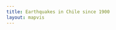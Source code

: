 ```yaml
---
title: Earthquakes in Chile since 1900
layout: mapvis
---
```


<script src="/earthquake/js/d3.v2.js"></script>
<script type="text/javascript">

  var mapconf = {
      extent: [
	    {lat: -10.00, lon: -45.00},
        {lat: -60.00, lon: -75.00}
  	  ],
      zoom: 4,
      mapid: "pnavarrc.map-me21qrt6"
  	},
    visconf = {
      duration: 2 * 60 * 1000,
   	  radExp: 5,
   	  radExtent: [20, 300],
   	  durationEntent: [300, 1000],
   	  infoBox: {
   	  	width:  200,
   	  	height: 100,
   	  	margin: 40
   	  },
   	  txtInfo: {
   	  	margin: {top: 80, left: 0},
   	  	fontsize: 50
   	  },
   	  colorExtent: [
   	  	d3.rgb('#fce94f'),
   	  	d3.rgb('#cc0001')
   	  ]
   	};

  var magExtent, dayExtent;

  // Visualization setup
  var visDiv = d3.select('#d3l'),
   	  visSvg = visDiv.append('svg')
   	  visGrp = visSvg.append('g'),
   	  grpYear = visSvg.append('g'),
   	  infoBox = grpYear.append('rect'),
   	  txtYear = grpYear.append('text');

  // D3 Visualization Layer
  function D3Layer() {

    var layer = {},
   	  	bounds,
   	  	feature,
   	  	collection,
   	  	firstDraw = true;

   	layer.parent = visDiv.node();

   	layer.project = function(coord) {
   	  var svgPoint = layer.map.locationPoint({ lat: coord[1], lon: coord[0] });
   	  return [svgPoint.x, svgPoint.y];
   	};

   	layer.draw = function() {

   	  if (firstDraw) {

   	  	var mapDim = layer.map.dimensions,
		    btnPlay = d3.select('#btnPlay')
   	  		  .on('click', layer.drawPoints);

   	  	visSvg.attr('width',  mapDim.x)
   	  	      .attr('height', mapDim.y);

   	  	var infoPos = {
			  x: mapDim.x - visconf.infoBox.width - visconf.infoBox.margin,
   	  		  y: mapDim.y - visconf.infoBox.height - visconf.infoBox.margin
   	  		};

		grpYear.attr("transform", "translate(" + infoPos.x + "," + infoPos.y + ")");

		infoBox.attr('id', 'infobox')
   	  	  .attr('x', 0)
   	  		  .attr('y', 0)
   	  		  .attr('width',  visconf.infoBox.width)
   	  		  .attr('height', visconf.infoBox.height);

   	  	txtYear.attr('id', 'txtyear')
   	  	  .attr('x', visconf.txtInfo.margin.left)
   	  	  .attr('y', visconf.txtInfo.margin.top)
   	  	  .text('1900');

   	  	firstDraw = false;
   	  }
   	};

	layer.drawPoints = function() {

	  var eqRadius = d3.scale.pow()
	  	    .domain(magExtent)
	  	    .rangeRound(visconf.radExtent)
	  	    .exponent(visconf.radExp),
	  	  eqDelay = d3.scale.linear()
	  	  	.domain(dayExtent)
	  	  	.rangeRound([0, visconf.duration]),
	  	  eqDuration = d3.scale.linear()
	  	  	.domain(magExtent)
	  	  	.range(visconf.durationEntent),
	  	  eqColor = d3.scale.linear()
	  	    .domain(magExtent)
	  	    .range(visconf.colorExtent);

   	  path = d3.geo.path()
        .projection(layer.project)
        .pointRadius(0);

      feature.attr("d", path);

   	  path = d3.geo.path()
        .projection(layer.project)
        .pointRadius(function(item) { 
        	return eqRadius(item.properties.magnitude); 
        });
        
      feature.transition()
        .delay(function(item) {
          return eqDelay(item.properties.day);
        })
        .duration(function(item) {
        	return eqDuration(item.properties.magnitude);
        })
        .each('start', function() {
          d3.select(this)
            .attr('fill', function() {
              var mag = this.__data__.properties.magnitude;
              return eqColor(Math.floor(mag));
            })
            .attr('fill-opacity', 0.2);
          txtYear.text(this.__data__.properties.year);
        })
        .each('end', function() {
          d3.select(this).attr("fill-opacity", 0.0);
        })
        .attr('d', path);

   	};

   	layer.data = function(x) {
   	  collection = x,
   	  bounds = d3.geo.bounds(collection),
   	  feature = visGrp.selectAll('path')
   	    .data(collection.features)
   	    .enter()
   	  	.append('path');

   	  return layer;
   	};

   	layer.extent = function() {
      return new MM.Extent(
        new MM.Location(bounds[0][1], bounds[0][0]),
        new MM.Location(bounds[1][1], bounds[1][0]));
    };

  	return layer;
  
  };

	function epochDay(datetime) {
	  var MS_DAY = 24 * 60 * 60 * 1000,
          ms_epoch = Date.parse(datetime);
      return (ms_epoch - ms_epoch % MS_DAY) / MS_DAY;
    };

  	// Load the data
   	d3.json('../data/full.json', function(earthquakeData) {

   	  // Add additional data to the eartquake events
      var earthquakePoints = earthquakeData.features, 
          firstDate = earthquakePoints[0].properties.datetime,
          dayOffset = Math.abs(epochDay(firstDate));

      earthquakePoints.forEach(function(item) {
      	var datetime = new Date(item.properties.datetime);
      	item.properties['day'] = epochDay(datetime) + dayOffset;
      	item.properties['year'] = datetime.getFullYear();
      });

	  magExtent = d3.extent(earthquakePoints, function(item) {
      	    return item.properties.magnitude;
          }),
      	  dayExtent = d3.extent(earthquakePoints, function(item) {
      	  	return item.properties.day;
      	  });


  	  // Load and draw the map
  	  mapbox.load(mapconf.mapid, function(mbmap) {

        map = mapbox.map("map", mbmap.layer);
        earthquakeLayer = D3Layer().data(earthquakeData);
		map.addLayer(earthquakeLayer);

        // Configure the inital state of the map
        map.setExtent(mapconf.extent);
        map.zoom(mapconf.zoom);
        map.ui.zoomer.add();
        map.ui.attribution.add()
          .content('<a href="http://mapbox.com/about/maps">Terms &amp; Feedback</a>');        
	  });

    });


</script>